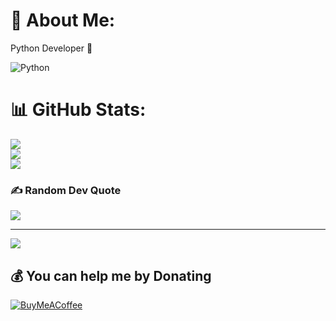 # 💫 About Me:
Python Developer 🌟



![Python](https://img.shields.io/badge/python-3670A0?style=for-the-badge&logo=python&logoColor=ffdd54)
# 📊 GitHub Stats:
![](https://github-readme-stats.vercel.app/api?username=RiskyCod&theme=dark&hide_border=true&include_all_commits=true&count_private=false)<br/>
![](https://github-readme-streak-stats.herokuapp.com/?user=RiskyCod&theme=dark&hide_border=true)<br/>
![](https://github-readme-stats.vercel.app/api/top-langs/?username=RiskyCod&theme=dark&hide_border=true&include_all_commits=true&count_private=false&layout=compact)

### ✍️ Random Dev Quote
![](https://quotes-github-readme.vercel.app/api?type=horizontal&theme=radical)

---
[![](https://visitcount.itsvg.in/api?id=RiskyCod&icon=6&color=0)](https://visitcount.itsvg.in)

  ## 💰 You can help me by Donating
  [![BuyMeACoffee](https://img.shields.io/badge/Buy%20Me%20a%20Coffee-ffdd00?style=for-the-badge&logo=buy-me-a-coffee&logoColor=black)](https://buymeacoffee.com/riskycode) 

  
